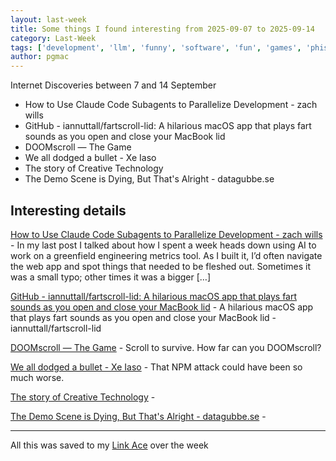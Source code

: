 ```yaml
---
layout: last-week
title: Some things I found interesting from 2025-09-07 to 2025-09-14
category: Last-Week
tags: ['development', 'llm', 'funny', 'software', 'fun', 'games', 'phishing', 'security', 'supply chain', 'vulnerability', 'audio', 'hardware', 'history', 'demo', 'hacking']
author: pgmac
---
```


Internet Discoveries between  7 and 14 September

- How to Use Claude Code Subagents to Parallelize Development - zach wills
- GitHub - iannuttall/fartscroll-lid: A hilarious macOS app that plays fart sounds as you open and close your MacBook lid
- DOOMscroll — The Game
- We all dodged a bullet - Xe Iaso
- The story of Creative Technology
- The Demo Scene is Dying, But That's Alright - datagubbe.se

## Interesting details

<a name="How to Use Claude Code Subagents to Parallelize Development - zach wills"></a>[How to Use Claude Code Subagents to Parallelize Development - zach wills](https://zachwills.net/how-to-use-claude-code-subagents-to-parallelize-development/) - In my last post I talked about how I spent a week heads down using AI to work on a greenfield engineering metrics tool. As I built it, I’d often navigate the web app and spot things that needed to be fleshed out. Sometimes it was a small typo; other times it was a bigger […]

<a name="GitHub - iannuttall/fartscroll-lid: A hilarious macOS app that plays fart sounds as you open and close your MacBook lid"></a>[GitHub - iannuttall/fartscroll-lid: A hilarious macOS app that plays fart sounds as you open and close your MacBook lid](https://github.com/iannuttall/fartscroll-lid) - A hilarious macOS app that plays fart sounds as you open and close your MacBook lid - iannuttall/fartscroll-lid

<a name="DOOMscroll — The Game"></a>[DOOMscroll — The Game](https://gisnep.com/doomscroll/) - Scroll to survive. How far can you DOOMscroll?

<a name="We all dodged a bullet - Xe Iaso"></a>[We all dodged a bullet - Xe Iaso](https://xeiaso.net/notes/2025/we-dodged-a-bullet/) - That NPM attack could have been so much worse.

<a name="The story of Creative Technology"></a>[The story of Creative Technology](https://www.abortretry.fail/p/the-story-of-creative-technology) - &nbsp;

<a name="The Demo Scene is Dying, But That's Alright - datagubbe.se"></a>[The Demo Scene is Dying, But That's Alright - datagubbe.se](https://www.datagubbe.se/sceneherit/) - &nbsp;


---

All this was saved to my [Link Ace](https://links.pgmac.net.au/) over the week